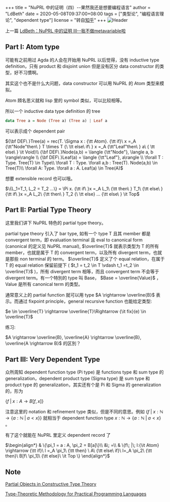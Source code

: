 +++
title = "NuPRL 中的证明（四）--果然我还是想要编程语言"
author = "LdBeth"
date = 2020-05-08T09:37:00+08:00
tags = ["类型论", "编程语言理论", "dependent type"]
license = "转自[知乎](https://zhuanlan.zhihu.com/p/112095690)"
+++
![Header](v2-7aa3b97f01753c7baffa2efb286ce3f8_1440w.image.png)

上一篇 [LdBeth：NuPRL 中的证明 III--我不做metavariable啦](../109540104)

## Part I: Atom type

可能有之前用过 Agda 的人会在开始用 NuPRL 以后觉得，没有 inductive type definition，只有 product 和 disjoint union 但是没有区分 data constructor 的类型，好不习慣啊。

其实这个也不是什么大问题，data constructor 可以用 NuPRL 的 Atom 类型来模拟。

Atom 頋名思义就和 lisp 里的 symbol 类似，可以比较相等。

所以一个 inductive data type definition 的 tree

````haskell
data Tree a = Node (Tree a) (Tree a) | Leaf a
````

可以表示成个 dependent pair 

${\bf DEF\ }Tree(a) = rec(T. \Sigma x : {\tt Atom}. {\tt if}\ x =_A {\tt"Node"then\ } T \times T {\ \tt else\ if\ } x =_A {\tt"Leaf"then\ }  a\ { \tt else\ } \it Void)\\ {\bf DEF\ }Node(a,b) = \langle {\tt"Node"}, \langle a, b \rangle\rangle \\ {\bf DEF\ }Leaf(a) = \langle {\tt"Leaf"}, a\rangle \\  \forall T : Type. Tree(T) \in Type\\ \forall T : Type. \forall a,b : Tree(T). Node(a,b) \in Tree(T)\\ \forall A: Type. \forall a : A. Leaf(a) \in Tree(A)$ 

想要 extensible record 也可以哦。

$\{L_1=T_1, L_2 = T_2 ...\} = \Pi x. {\tt if\ }x =_A L_1\ {\tt then\ } T_1\ {\tt else\ }  {\tt if\ }x =_A L_2\ {\tt then\ } T_2 {\ \tt else} ... {\tt else\ } \it Top$ 

## Part II: Partial Type Theory

这里我们讲下 NuPRL 特色的 partial type theory。

partial type theory 引入了 bar type, 如有一个 type T 且其 member 都是 convergent term，即 evaluation terminal 且 eval to canonical form (canonical 的定义见 NuPRL manual), $\overline{T}$ 就表示类型为 T 的所有 member，也就是属于 T 的 convergent term，以及所有 divergent term，也就是那些 non terminal 的 term。 $\overline{T}$ 定义了个 equal relation，在属于 T 的 equal relation 保留前提下 ( $t_1 = t_2 \in T \vdash  t_1 =t_2 \in \overline{T}$ )，所有 divergent term 相等，而且 convergent term 不会等于 divergent term。有一个特別的 type 叫 Base， $Base = \overline{Value}$ ，Value 是所有 canonical term 的类型。

通常意义上的 partial function 就可以用 type $A \rightarrow \overline{B}$  表示。而通过 fixpoint principle，general recursive function 也能给定类型:

$e \in \overline{T} \rightarrow  \overline{T}\Rightarrow {\it fix}(e) \in \overline{T}$ 

练习:

$A \rightarrow \overline{B}, \overline{A} \rightarrow \overline{B}, \overline{A \rightarrow B}$ 的区別？

## Part III: Very Dependent Type

众所周知 dependent function type (Pi type) 是 functions type 和 sum type 的 generalization，dependent product type (Sigma type) 是 sum type 和 product type 的 generalization，其实还有个是 Pi 和 Sigma 的 generalization 的，形为

$\{ f\; |\; x:A \rightarrow B[f,x] \}$ 

注意这里的 notation 和 refinement type 类似，但是不同的意思。例如 $\{f\; |\; x: \mathbb{N} \rightarrow \{a:\mathbb{N}\;|\; a < x\}\}$ 就相当于 dependent function type $x: \mathbb{N} \rightarrow \{a:\mathbb{N}\;|\; a < x\}$ 。

  


有了这个就能在 NuPRL 里定义 dependent record 了

$\begin{align*} & \{\pi_1 = a : A, \pi_2 = B[a]\}\\  &\; =\\ & \{f\; |\; l:{\it Atom} \rightarrow {\tt if}\ l =_A \pi_1\ {\tt then} \ A\ {\tt else\ if}\ l=_A \pi_2\ {\tt then}\ B[f\ \pi_1]\ {\tt else}\ \it Top \}  \end{align*}$ 

## Note

[Partial Objects in Constructive Type Theory](https://ecommons.cornell.edu/handle/1813/6662) 

[Type-Theoretic Methodology for Practical Programming Languages](https://ecommons.cornell.edu/handle/1813/7353)

